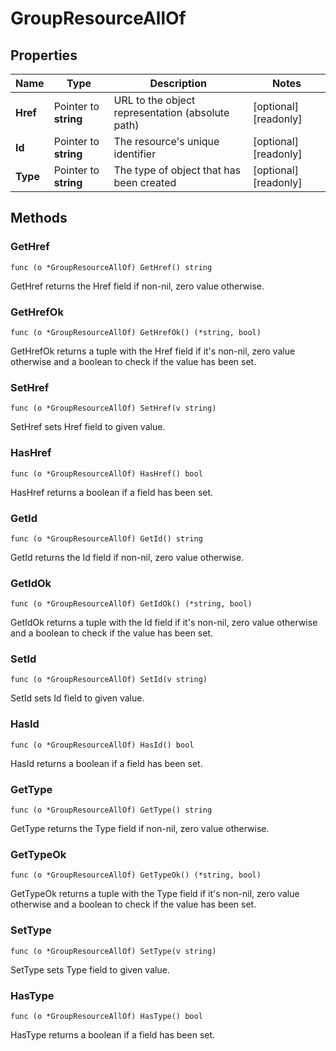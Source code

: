# GroupResourceAllOf



## Properties

|Name | Type | Description | Notes|
|------------ | ------------- | ------------- | -------------|
|**Href** | Pointer to **string** | URL to the object representation (absolute path) | [optional] [readonly] |
|**Id** | Pointer to **string** | The resource&#39;s unique identifier | [optional] [readonly] |
|**Type** | Pointer to **string** | The type of object that has been created | [optional] [readonly] |

## Methods


### GetHref

`func (o *GroupResourceAllOf) GetHref() string`

GetHref returns the Href field if non-nil, zero value otherwise.

### GetHrefOk

`func (o *GroupResourceAllOf) GetHrefOk() (*string, bool)`

GetHrefOk returns a tuple with the Href field if it's non-nil, zero value otherwise
and a boolean to check if the value has been set.

### SetHref

`func (o *GroupResourceAllOf) SetHref(v string)`

SetHref sets Href field to given value.

### HasHref

`func (o *GroupResourceAllOf) HasHref() bool`

HasHref returns a boolean if a field has been set.

### GetId

`func (o *GroupResourceAllOf) GetId() string`

GetId returns the Id field if non-nil, zero value otherwise.

### GetIdOk

`func (o *GroupResourceAllOf) GetIdOk() (*string, bool)`

GetIdOk returns a tuple with the Id field if it's non-nil, zero value otherwise
and a boolean to check if the value has been set.

### SetId

`func (o *GroupResourceAllOf) SetId(v string)`

SetId sets Id field to given value.

### HasId

`func (o *GroupResourceAllOf) HasId() bool`

HasId returns a boolean if a field has been set.

### GetType

`func (o *GroupResourceAllOf) GetType() string`

GetType returns the Type field if non-nil, zero value otherwise.

### GetTypeOk

`func (o *GroupResourceAllOf) GetTypeOk() (*string, bool)`

GetTypeOk returns a tuple with the Type field if it's non-nil, zero value otherwise
and a boolean to check if the value has been set.

### SetType

`func (o *GroupResourceAllOf) SetType(v string)`

SetType sets Type field to given value.

### HasType

`func (o *GroupResourceAllOf) HasType() bool`

HasType returns a boolean if a field has been set.



